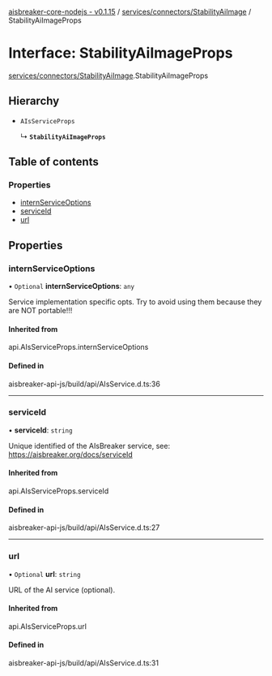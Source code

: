 [aisbreaker-core-nodejs - v0.1.15](../README.md) / [services/connectors/StabilityAiImage](../modules/services_connectors_StabilityAiImage.md) / StabilityAiImageProps

# Interface: StabilityAiImageProps

[services/connectors/StabilityAiImage](../modules/services_connectors_StabilityAiImage.md).StabilityAiImageProps

## Hierarchy

- `AIsServiceProps`

  ↳ **`StabilityAiImageProps`**

## Table of contents

### Properties

- [internServiceOptions](services_connectors_StabilityAiImage.StabilityAiImageProps.md#internserviceoptions)
- [serviceId](services_connectors_StabilityAiImage.StabilityAiImageProps.md#serviceid)
- [url](services_connectors_StabilityAiImage.StabilityAiImageProps.md#url)

## Properties

### internServiceOptions

• `Optional` **internServiceOptions**: `any`

Service implementation specific opts.
Try to avoid using them because they are NOT portable!!!

#### Inherited from

api.AIsServiceProps.internServiceOptions

#### Defined in

aisbreaker-api-js/build/api/AIsService.d.ts:36

___

### serviceId

• **serviceId**: `string`

Unique identified of the AIsBreaker service,
see: https://aisbreaker.org/docs/serviceId

#### Inherited from

api.AIsServiceProps.serviceId

#### Defined in

aisbreaker-api-js/build/api/AIsService.d.ts:27

___

### url

• `Optional` **url**: `string`

URL of the AI service (optional).

#### Inherited from

api.AIsServiceProps.url

#### Defined in

aisbreaker-api-js/build/api/AIsService.d.ts:31
